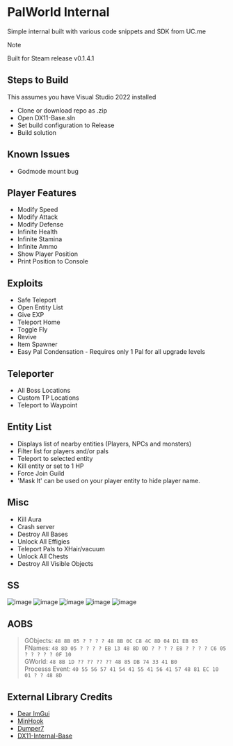# PalWorld Internal

Simple internal built with various code snippets and SDK from UC.me

> [!Note]
> Built for Steam release v0.1.4.1

## Steps to Build

This assumes you have Visual Studio 2022 installed

- Clone or download repo as .zip
- Open DX11-Base.sln
- Set build configuration to Release
- Build solution

## Known Issues

- Godmode mount bug

## Player Features

- Modify Speed
- Modify Attack
- Modify Defense
- Infinite Health
- Infinite Stamina
- Infinite Ammo
- Show Player Position
- Print Position to Console

## Exploits

- Safe Teleport
- Open Entity List
- Give EXP
- Teleport Home
- Toggle Fly
- Revive
- Item Spawner
- Easy Pal Condensation - Requires only 1 Pal for all upgrade levels

## Teleporter

- All Boss Locations
- Custom TP Locations
- Teleport to Waypoint

## Entity List

- Displays list of nearby entities (Players, NPCs and monsters)
- Filter list for players and/or pals
- Teleport to selected entity
- Kill entity or set to 1 HP
- Force Join Guild
- 'Mask It' can be used on your player entity to hide player name.

## Misc

- Kill Aura
- Crash server
- Destroy All Bases
- Unlock All Effigies
- Teleport Pals to XHair/vacuum
- Unlock All Chests
- Destroy All Visible Objects

## SS

![image](https://github.com/NuLLxD/PalWorld-NetCrack-NuLL/assets/965358/e34db15b-dd00-4db6-88b3-f9a9604791b4)
![image](https://github.com/NuLLxD/PalWorld-NetCrack-NuLL/assets/965358/adf3fe60-82d8-4178-b2e1-2079733087c0)
![image](https://github.com/NuLLxD/PalWorld-NetCrack-NuLL/assets/965358/09827949-5b04-47cd-91f5-5f061b031bf3)
![image](https://github.com/NuLLxD/PalWorld-NetCrack-NuLL/assets/965358/f6fa879f-065b-4607-a2a9-9be52f1176f0)
![image](https://github.com/NuLLxD/PalWorld-NetCrack-NuLL/assets/965358/1c18de56-2bba-44bc-96d5-a7e280a7076b)

## AOBS

> GObjects: `48 8B 05 ? ? ? ? 48 8B 0C C8 4C 8D 04 D1 EB 03`<br>
> FNames: `48 8D 05 ? ? ? ? EB 13 48 8D 0D ? ? ? ? E8 ? ? ? ? C6 05 ? ? ? ? ? 0F 10`<br>
> GWorld: `48 8B 1D ?? ?? ?? ?? 48 85 DB 74 33 41 B0`<br>
> Processs Event: `40 55 56 57 41 54 41 55 41 56 41 57 48 81 EC 10 01 ? ? 48 8D`

## External Library Credits

- [Dear ImGui](https://github.com/ocornut/imgui)
- [MinHook](https://github.com/TsudaKageyu/minhook)
- [Dumper7](https://github.com/Encryqed/Dumper-7)
- [DX11-Internal-Base](https://github.com/NightFyre/DX11-ImGui-Internal-Hook)
